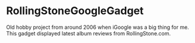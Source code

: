 RollingStoneGoogleGadget
========================
Old hobby project from around 2006 when iGoogle was a big thing for me. This gadget displayed latest album reviews from RollingStone.com.

